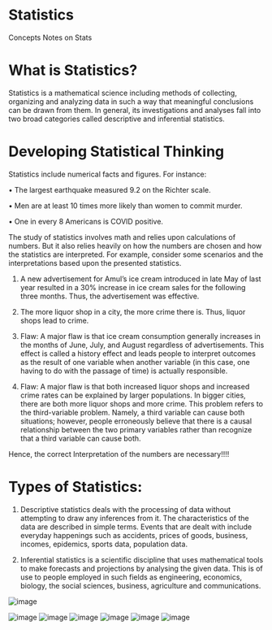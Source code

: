 # Statistics
Concepts Notes on Stats

# What is Statistics?

Statistics is a mathematical science including methods of collecting, organizing and analyzing data in
such a way that meaningful conclusions can be drawn from them. In general, its investigations and
analyses fall into two broad categories called descriptive and inferential statistics.
# Developing Statistical Thinking

Statistics include numerical facts and figures. For instance:

• The largest earthquake measured 9.2 on the Richter scale.

• Men are at least 10 times more likely than women to commit murder.

• One in every 8 Americans is COVID positive.

The study of statistics involves math and relies upon calculations of numbers. But it also relies heavily on how the
numbers are chosen and how the statistics are interpreted. For example, consider some scenarios and the
interpretations based upon the presented statistics.

1. A new advertisement for Amul’s ice cream introduced in late May of last year resulted in a 30% increase in ice
cream sales for the following three months. Thus, the advertisement was effective.
2. The more liquor shop in a city, the more crime there is. Thus, liquor shops lead to crime.

1. Flaw: A major flaw is that ice cream consumption generally increases in the months of June, July, and
August regardless of advertisements. This effect is called a history effect and leads people to interpret
outcomes as the result of one variable when another variable (in this case, one having to do with the
passage of time) is actually responsible.
2. Flaw: A major flaw is that both increased liquor shops and increased crime rates can be explained by
larger populations. In bigger cities, there are both more liquor shops and more crime. This problem refers
to the third-variable problem. Namely, a third variable can cause both situations; however, people
erroneously believe that there is a causal relationship between the two primary variables rather than
recognize that a third variable can cause both.

Hence, the correct Interpretation of the numbers are necessary!!!!

# Types of Statistics:

1. Descriptive statistics deals with the processing of data without attempting to draw any
inferences from it. The characteristics of the data are described in simple terms. Events that are
dealt with include everyday happenings such as accidents, prices of goods, business, incomes,
epidemics, sports data, population data.

2. Inferential statistics is a scientific discipline that uses mathematical tools to make forecasts
and projections by analysing the given data. This is of use to people employed in such fields as
engineering, economics, biology, the social sciences, business, agriculture and
communications.

![image](https://user-images.githubusercontent.com/41362257/230787705-6bb75438-2030-4a8e-8bda-6a746e1ee7f2.png)

![image](https://user-images.githubusercontent.com/41362257/230788257-27842589-45e8-46f4-9e10-7f492767e8aa.png)
![image](https://user-images.githubusercontent.com/41362257/230788282-9826e87a-0d0e-439e-963a-d81b29319157.png)
![image](https://user-images.githubusercontent.com/41362257/230788313-35a1124b-2929-46aa-b6f3-fa9e399eaa6a.png)
![image](https://user-images.githubusercontent.com/41362257/230788321-ae0b2588-3aea-4d2d-847a-46e9ed3dc288.png)
![image](https://user-images.githubusercontent.com/41362257/230788531-41d09b01-c726-4720-968c-9e2ad9e55520.png)
![image](https://user-images.githubusercontent.com/41362257/230788544-342be783-bcd5-4586-a641-b5f1b5486ca2.png)

